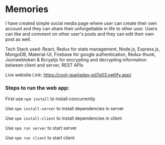 # Memories

I have created simple social media page where user can create their own account and they can share their unforgettable in life to other user. Users can like and comment on other user's posts and they can edit their own post as well.

 Tech Stack used: 
      React, Redux for state management, Node.js, Express.js, MongoDB, Material-UI, Firebase for google authentication, Redux-thunk, Jsonwebtoken & Bcryptjs for encrypting and decrypting information between client and server, REST APIs

Live website Link: https://cool-queijadas-ed7a03.netlify.app/

### Steps to run the web app:

First use ```npm install``` to install concurrently

Use ```npm install-server``` to install dependencies in server

Use ```npm install-client```  to install dependencies in client

Use ```npm run server``` to start server

Use ```npm run client``` to start client
